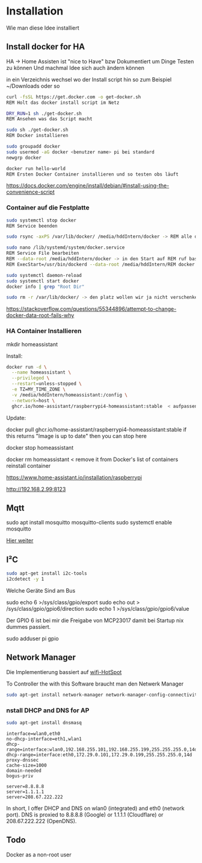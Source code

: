 # Installation

Wie man diese Idee installiert

## Install docker for HA

HA -> Home Assisten
ist "nice to Have" bzw Dokumentiert um Dinge Testen zu können
Und machmal Idee sich auch ändern können

in ein Verzeichnis wechsel wo der Install script hin so zum Beispiel ~/Downloads oder so

```bash
curl -fsSL https://get.docker.com -o get-docker.sh
REM Holt das docker install script im Netz

DRY_RUN=1 sh ./get-docker.sh
REM Ansehen was das Script macht

sudo sh ./get-docker.sh
REM Docker installieren

sudo groupadd docker
sudo usermod -aG docker <benutzer name> pi bei standard
newgrp docker

docker run hello-world 
REM Ersten Docker Container installieren und so testen obs läuft
```

https://docs.docker.com/engine/install/debian/#install-using-the-convenience-script

### Container auf die Festplatte

```bash
sudo systemctl stop docker 
REM Service beenden

sudo rsync -axPS /var/lib/docker/ /media/hddIntern/docker -> REM alle daten rüber schieben

sudo nano /lib/systemd/system/docker.service 
REM Service File bearbeiten
REM --data-root /media/hddIntern/docker -> in den Start auf REM ruf bastel
REM ExecStart=/usr/bin/dockerd --data-root /media/hddIntern/REM docker -H fd:// --containerd=/run/containerd/containerd.REM sock <- so könnte der dann aus sehen

sudo systemctl daemon-reload
sudo systemctl start docker
docker info | grep "Root Dir"

sudo rm -r /var/lib/docker/ -> den platz wollen wir ja nicht verschenken
```

https://stackoverflow.com/questions/55344896/attempt-to-change-docker-data-root-fails-why

### HA Container Installieren

mkdir homeassistant

Install:

```bash
docker run -d \
  --name homeassistant \
  --privileged \
  --restart=unless-stopped \
  -e TZ=MY_TIME_ZONE \
  -v /media/hddIntern/homeassistant:/config \
  --network=host \
  ghcr.io/home-assistant/raspberrypi4-homeassistant:stable  < aufpassen richtige Image nehmen 3 oder 4
```

Update:

docker pull ghcr.io/home-assistant/raspberrypi4-homeassistant:stable
if this returns "Image is up to date" then you can stop here

docker stop homeassistant

docker rm homeassistant < remove it from Docker's list of containers
reinstall container

https://www.home-assistant.io/installation/raspberrypi

http://192.168.2.99:8123

## Mqtt

sudo apt install mosquitto mosquitto-clients
sudo systemctl enable mosquitto

[Hier weiter](Mosquitto.md)

## I²C

```bash
sudo apt-get install i2c-tools
i2cdetect -y 1
```

Welche Geräte Sind am Bus

sudo echo 6 >/sys/class/gpio/export
sudo echo out > /sys/class/gpio/gpio6/direction
sudo echo 1 >/sys/class/gpio/gpio6/value

Der GPIO 6 ist bei mir die Freigabe von MCP23017 damit bei Startup nix dummes passiert.

sudo adduser pi gpio

## Network Manager

Die Implementierung bassiert auf [wifi-HotSpot](https://github.com/MartinVerges/wifi-HotSpot)

To Controller the with this Software braucht man den Netwerk Manager

```bash
sudo apt-get install network-manager network-manager-config-connectivity-debian
```

### nstall DHCP and DNS for AP

```bash
sudo apt-get install dnsmasq
```

```text
interface=wlan0,eth0
no-dhcp-interface=eth1,wlan1
dhcp-range=interface:wlan0,192.168.255.101,192.168.255.199,255.255.255.0,14d
dhcp-range=interface:eth0,172.29.0.101,172.29.0.199,255.255.255.0,14d
proxy-dnssec
cache-size=1000
domain-needed
bogus-priv

server=8.8.8.8
server=1.1.1.1
server=208.67.222.222
```

In short, I offer DHCP and DNS on wlan0 (integrated) and eth0 (network port). DNS is proxied to 8.8.8.8 (Google) or 1.1.1.1 (Cloudflare) or 208.67.222.222 (OpenDNS).

## Todo

Docker as a non-root user
